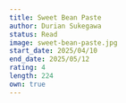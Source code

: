 ```yaml
---
title: Sweet Bean Paste
author: Durian Sukegawa
status: Read
image: sweet-bean-paste.jpg
start_date: 2025/04/10
end_date: 2025/05/12
rating: 4
length: 224
own: true
---
```

